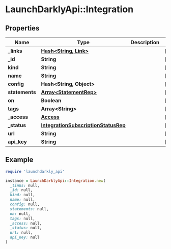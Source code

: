 # LaunchDarklyApi::Integration

## Properties

| Name | Type | Description | Notes |
| ---- | ---- | ----------- | ----- |
| **_links** | [**Hash&lt;String, Link&gt;**](Link.md) |  | [optional] |
| **_id** | **String** |  | [optional] |
| **kind** | **String** |  | [optional] |
| **name** | **String** |  | [optional] |
| **config** | **Hash&lt;String, Object&gt;** |  | [optional] |
| **statements** | [**Array&lt;StatementRep&gt;**](StatementRep.md) |  | [optional] |
| **on** | **Boolean** |  | [optional] |
| **tags** | **Array&lt;String&gt;** |  | [optional] |
| **_access** | [**Access**](Access.md) |  | [optional] |
| **_status** | [**IntegrationSubscriptionStatusRep**](IntegrationSubscriptionStatusRep.md) |  | [optional] |
| **url** | **String** |  | [optional] |
| **api_key** | **String** |  | [optional] |

## Example

```ruby
require 'launchdarkly_api'

instance = LaunchDarklyApi::Integration.new(
  _links: null,
  _id: null,
  kind: null,
  name: null,
  config: null,
  statements: null,
  on: null,
  tags: null,
  _access: null,
  _status: null,
  url: null,
  api_key: null
)
```

